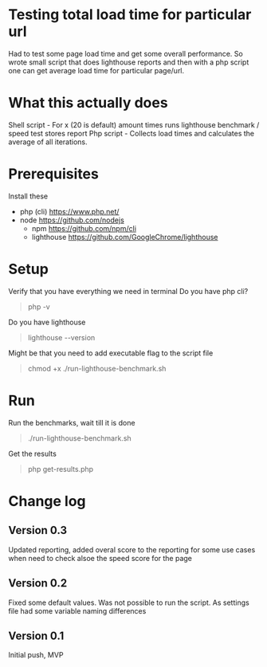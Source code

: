 # Testing total load time for particular url
Had to test some page load time and get some overall performance.
So wrote small script that does lighthouse reports and then with a php script one can get average 
load time for particular page/url.

# What this actually does
Shell script - For x (20 is default) amount times runs lighthouse benchmark / speed test stores report
Php script - Collects load times and calculates the average of all iterations.

# Prerequisites 
Install these
* php (cli) https://www.php.net/
* node https://github.com/nodejs
  * npm https://github.com/npm/cli
  * lighthouse https://github.com/GoogleChrome/lighthouse

# Setup
Verify that you have everything we need in terminal
Do you have php cli?
> php -v

Do you have lighthouse
> lighthouse --version

Might be that you need to add executable flag to the script file
> chmod +x ./run-lighthouse-benchmark.sh

# Run
Run the benchmarks, wait till it is done
>./run-lighthouse-benchmark.sh

Get the results
> php get-results.php


# Change log

## Version 0.3
Updated reporting, added overal score to the reporting for some use cases when need to check alsoe the speed score for the page

## Version 0.2
Fixed some default values. Was not possible to run the script.
As settings file had some variable naming differences

## Version 0.1
Initial push, MVP
